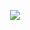 <p align=center>
<img align=center src="https://github.com/user-attachments/assets/b2af44df-418b-472e-bab8-af754d8c0576">
</p>

